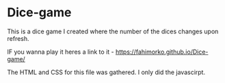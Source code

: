 # Dice-game

This is a dice game I created where the number of the dices changes upon refresh.


IF you wanna play it heres a link to it - https://fahimorko.github.io/Dice-game/































The HTML and CSS for this file was gathered. I only did the javascirpt.
